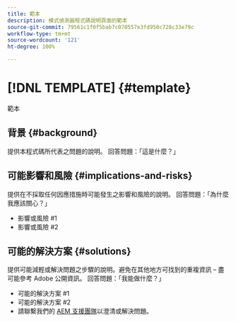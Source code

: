 ```yaml
---
title: 範本
description: 模式偵測器程式碼說明頁面的範本
source-git-commit: 79561c1f0f5bab7c070557e3fd950c728c33e79c
workflow-type: tm+mt
source-wordcount: '121'
ht-degree: 100%

---
```



# [!DNL TEMPLATE] {#template}

範本

## 背景 {#background}

提供本程式碼所代表之問題的說明。
回答問題：「這是什麼？」

## 可能影響和風險 {#implications-and-risks}

提供在不採取任何因應措施時可能發生之影響和風險的說明。
回答問題：「為什麼我應該關心？」

* 影響或風險 #1
* 影響或風險 #2

## 可能的解決方案 {#solutions}

提供可能減輕或解決問題之步驟的說明。避免在其他地方可找到的重複資訊 – 盡可能參考 Adobe 公開資訊。
回答問題：「我能做什麼？」

* 可能的解決方案 #1
* 可能的解決方案 #2
* 請聯繫我們的 [AEM 支援團隊](https://helpx.adobe.com/tw/enterprise/using/support-for-experience-cloud.html)以澄清或解決問題。

